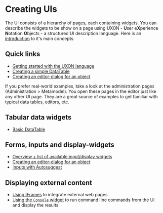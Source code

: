 # Creating UIs

The UI consists of a hierarchy of pages, each containing widgets. You can describe the widgets to be show on a page using UXON - **U**ser e**X**perience **N**otation **O**bjects - a structured UI description language. Here is an [introduction](UXON/index.md) to it's main concepts.

## Quick links
- [Getting started with the UXON language](UXON/index.md)
- [Creating a simple DataTable](Data_Tables/creating_basic_datatables.md)
- [Creating an editor-dialog for an object](Forms_and_inputs/Editor-dialogs_for_objects.md)

If you prefer real-world examples, take a look at the administration pages (Administration > Metamodel). You open these pages in the editor just like any other UI page. They are a great source of examples to get familiar with typical data tables, editors, etc. 

## Tabular data widgets

- [Basic DataTable](Data_Tables/creating_basic_datatables.md)

## Forms, inputs and display-widgets

- [Overview + list of available input/display widgets](Forms_and_inputs/index.md)
- [Creating an editor-dialog for an object](Forms_and_inputs/Editor-dialogs_for_objects.md)
- [Inputs with Autosuggest](Forms_and_inputs/Inputs_with_autosuggest.md)

## Displaying external content

- [Using IFrames](Special_widgets/Browser_widget_(Iframe).md) to integrate external web pages
- [Using the `Console` widget](Special_widgets/Console_widget.md) to run command line commands from the UI and display the results


